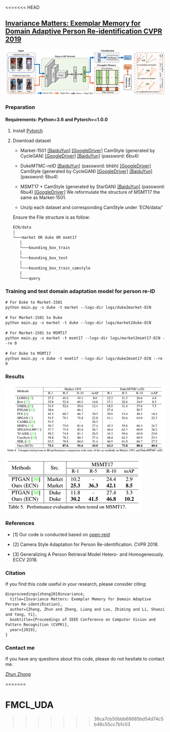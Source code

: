 <<<<<<< HEAD
## [Invariance Matters: Exemplar Memory for Domain Adaptive Person Re-identification CVPR 2019](https://arxiv.org/abs/1904.01990)

![](imgs/framework.png)


### Preparation

#### Requirements: Python=3.6 and Pytorch>=1.0.0

1. Install [Pytorch](http://pytorch.org/)

2. Download dataset

   - Market-1501 [[BaiduYun]](http://pan.baidu.com/s/1ntIi2Op) [[GoogleDriver]](https://drive.google.com/file/d/0B8-rUzbwVRk0c054eEozWG9COHM/view?usp=sharing) CamStyle (generated by CycleGAN) [[GoogleDriver]](https://drive.google.com/open?id=1klY3nBS2sD4pxcyUbSlhtfTk9ButMNW1) [[BaiduYun]](https://pan.baidu.com/s/1NHv1UfI9bKo1XrDx8g70ow) (password: 6bu4)
   
   - DukeMTMC-reID [[BaiduYun]](https://pan.baidu.com/s/1jS0XM7Var5nQGcbf9xUztw) (password: bhbh) [[GoogleDriver]](https://drive.google.com/open?id=1jjE85dRCMOgRtvJ5RQV9-Afs-2_5dY3O) CamStyle (generated by CycleGAN) [[GoogleDriver]](https://drive.google.com/open?id=1tNc-7C3mpSFa_xOti2PmUVXTEiqmJlUI) [[BaiduYun]](https://pan.baidu.com/s/1NHv1UfI9bKo1XrDx8g70ow) (password: 6bu4)
   
   - MSMT17 + CamStyle (generated by StarGAN) [[BaiduYun]](https://pan.baidu.com/s/1NHv1UfI9bKo1XrDx8g70ow) (password: 6bu4) [[GoogleDriver]](https://drive.google.com/open?id=11I7p0Dr-TCC9TnvY8rWp0B47gCB3K0T4) We reformulate the structure of MSMT17 the same as Market-1501.
   
   - Unzip each dataset and corresponding CamStyle under 'ECN/data/'
   
   Ensure the File structure is as follow:
   
   ```
   ECN/data    
   │
   └───market OR duke OR msmt17
      │   
      └───bounding_box_train
      │   
      └───bounding_box_test
      │   
      └───bounding_box_train_camstyle
      | 
      └───query
   ```

### Training and test domain adaptation model for person re-ID

  ```Shell
  # For Duke to Market-1501
  python main.py -s duke -t market --logs-dir logs/duke2market-ECN
  
  # For Market-1501 to Duke
  python main.py -s market -t duke --logs-dir logs/market2duke-ECN
  
  # For Market-1501 to MSMT17
  python main.py -s market -t msmt17 --logs-dir logs/market2msmt17-ECN --re 0
  
  # For Duke to MSMT17
  python main.py -s duke -t msmt17 --logs-dir logs/duke2msmt17-ECN --re 0
  ```


### Results

![](imgs/market_duke.png) 

![](imgs/msmt17.png)

       
### References

- [1] Our code is conducted based on [open-reid](https://github.com/Cysu/open-reid)

- [2] Camera Style Adaptation for Person Re-identification. CVPR 2018.

- [3] Generalizing A Person Retrieval Model Hetero- and Homogeneously. ECCV 2018.


### Citation

If you find this code useful in your research, please consider citing:

    @inproceedings{zhong2019invariance,
      title={Invariance Matters: Exemplar Memory for Domain Adaptive Person Re-identiﬁcation},
      author={Zhong, Zhun and Zheng, Liang and Luo, Zhiming and Li, Shaozi and Yang, Yi},
      booktitle={Proceedings of IEEE Conference on Computer Vision and Pattern Recognition (CVPR)},
      year={2019},
    }

    
### Contact me

If you have any questions about this code, please do not hesitate to contact me.

[Zhun Zhong](http://zhunzhong.site)

=======
# FMCL_UDA
>>>>>>> 36ca7cb50bbb68685bd54d74c5b46c55cc7b1c03
